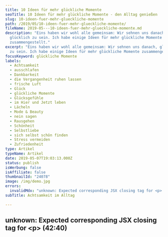 ```yaml
---
title: 10 Ideen für mehr glückliche Momente
seoTitle: 10 Ideen für mehr glückliche Momente - den Alltag genießen
slug: 10-ideen-fuer-mehr-glueckliche-momente
path: /2019/05/10-ideen-fuer-mehr-glueckliche-momente/
fileName: 2019-05---10-ideen-fuer-mehr-glueckliche-momente.md
description: "Eins haben wir wohl alle gemeinsam: Wir sehnen uns danach,
  glücklich zu sein. Ich habe einige Ideen für mehr glückliche Momente
  zusammengestellt."
excerpt: "Eins haben wir wohl alle gemeinsam: Wir sehnen uns danach, glücklich
  zu sein. Ich habe einige Ideen für mehr glückliche Momente zusammengestellt."
focusKeyword: glückliche Momente
labels:
  - Achtsamkeit
  - ausschlafen
  - Dankbarkeit
  - die Vergangenheit ruhen lassen
  - frische Luft
  - Glück
  - glückliche Momente
  - Glücksgefühle
  - im Hier und Jetzt leben
  - Lächeln
  - Mode & Beauty
  - nein sagen
  - Rausgehen
  - Schönheit
  - Selbstliebe
  - sich selbst schön finden
  - Stress vermeiden
  - Zufriedenheit
type: Artikel
typeName: Artikel
date: 2019-05-07T19:03:13.000Z
status: publish
isWerbung: false
isAffiliate: false
thumbnailId: "24078"
image: /img/demo.jpg
errors:
  invalidMdx: "unknown: Expected corresponding JSX closing tag for <p> (42:40)"
subTitle: Achtsamkeit im Alltag
  
---
```


## unknown: Expected corresponding JSX closing tag for &lt;p> (42:40)

<!--
**Eins haben wir wohl alle gemeinsam: Wir sehnen uns danach, glücklich zu sein.
Leider ist das nicht immer so einfach - darum habe ich einige Ideen für mehr
glückliche Momente zusammengestellt.**

Du kennst das sicher auch: Du kommst am Ende der Woche von der Arbeit nach Hause
und freust Dich, dass sie endlich zu Ende ist. Ab ins Wochenende. Jetzt sollen
ein paar richtig glückliche Stunden folgen.

![glueckliche-momente](http://cardamonchai.com/wp-content/uploads/2019/05/2019-04-19-21-bielefeld-matze-1-400x600.jpg)

Am Samstagmittag stehst Du dann im Supermarkt in einer langen Schlange. Der Mann
mit den vielen Milchpackungen im Einkaufswagen hinter Dir fährt Dir ständig mit
dem Wagen in die Hacken und um Dich rum quengeln die Kinder. So hattest Du Dir
das nicht vorgestellt. Und dann fallen auch noch die Tomaten runter. Und das
Fahrrad hat einen neuen Kratzer.

Am Sonntagabend gehst Du mit der festen Überzeugung ins Bett: Die nächste Woche
muss glücklicher werden. So kann das nicht weitergehen. Am Montag im Büro
findest Du erstmal eine lange To-do-Liste vor und Dein Kollege ist auch noch
übers Wochenende krank geworden. Als Vertretung kommst natürlich nur Du in
Frage. Das bedeutet Überstunden, Stress und wieder keine Zeit, mit Deiner Chefin
zu sprechen. Was für ein Teufelskreis, oder? Zum Glück gibt es ein paar
Deeskalationsmöglichkeiten, die den Alltag wesentlich glücklicher machen.

![glueckliche-momente | large](http://cardamonchai.com/wp-content/uploads/2019/05/Dankbarkeit-520x780.png)

<ol>
    <li>
## Lebe die Dankbarkeit
Es gibt kaum etwas, das fast wie auf Knopfdruck für mehr  __Glücksgefühle__  sorgen kann, als Dankbarkeit. Du findest, das klingt seltsam? Das ist es gar nicht. Allerdings kann es sein, dass Du Dich anfangs ein bisschen in die Bahn bringen musst. Dabei kann es Dir helfen, jeden Tag ein paar Dinge aufzuschreiben, für die Du dankbar bist. Irgendwann geht das Ganze dann in Fleisch und Blut über und Du kannst Zettel und Stift weglassen. Überleg mal: Wann warst Du das letzte Mal dankbar und wofür? Hier ein paar Anregungen: 
[Zugegeben: Es ist schon ziemlich verlockend, allen zu helfen. Ich freue mich auch gerne mit, wenn ich anderen wieder einen Stapel Arbeit abgenommen habe. Bis zu einem gewissen Punkt kann einen das auch ziemlich glücklich machen. Mal abgesehen davon, dass Vorgesetzte es meistens gerne sehen, wenn man flexibel und belastbar ist. Allerdings sollte man bei diesem Spiel seine Grenzen ganz genau kennen und im richtigen Moment auch mal nein sagen können.

Nein sagen solltest Du zum Beispiel, wenn Du um etwas gebeten wirst, dass Du
absolut nicht tun möchtest, weil es Deiner Einstellung widerspricht oder wenn Du
jemandem zum wiederholten Male Arbeit abnimmst und dabei Gefahr läufst, dass
Deine eigenen Projekten hinten runter kippen. <br /> Bist Du schon mal vom
Shoppen nach Hause gekommen und hast Dich gefragt, warum zur Hölle Du nur dieses
komische graue Oberteil erworben hast, das gar nicht zu Deinem Style passt? Wenn
Du Dich der Verkäuferin gegenüber doch nur getraut hättet, ein klares "Nein"
auszusprechen. <br /> Dass es nicht leicht ist, etwas abzulehnen, kann ich gut
verstehen. Man muss sich schon selbst überwinden und auch mal aus dem
Schneckenhaus rauskommen, um das zu tun. Es kann einem jedoch eine ganz schön
schwere Last von den Schultern nehmen.</li> <li>

## Erkenne Deine eigene Schönheit

Du schaust in den Spiegel und siehst mal wieder nur Deine Augenringe und Deine
abfallenden Schultern, die Deiner Meinung nach einfach gar nicht gehen. Dass Du
wunderschöne braune Augen hast und Deine Haare mal wieder glänzen wie Seide, ist
Dir gar nicht aufgefallen. Erkennst Du Dich wieder?

Es kann ganz schön schwierig sein, das eigene Äußere zu akzeptieren und die
eigene Schönheit zu erkennen. Wenn man es geschafft hat, kann es mehr als nur
befreiend sein. Was dabei hilft, ist eine Liste zu schreiben. Darauf notierst Du
alles, was Dir an Deinem Äußeren gefällt.

![glueckliche-momente | large](http://cardamonchai.com/wp-content/uploads/2019/05/Dankbarkeit1-520x780.png)

Keine Sorge, falls Du nicht gleich zehn onder fünfzehn Dinge findest, die Du an
Deinem Körper schön findest. Füge einfach ein paar positive Eigenschaften und
Talente hinzu und schon hast Du eine umfangreiche Liste. Anschließend liest Du
sie durch und bewunderst Dein neues Selbstbild. [

## Was ist das eigentlich "glücklich sein"?

Wann ist man glücklich? Kann man wirklich dauerhaft glücklich sein? Oft sind es
ganz kleine Dinge, die einen die Welt wieder in einem positiveren Licht sehen
lassen. Ein nettes Lächeln. Der erste Krokus am Straßenrand, die Vorfreude auf
das nächste [Festival](/category/musik/festivals/). Kaffee mit Mutti.

Wichtig ist, dass man vor allem eins beherzigt: Diese kurzen Momente nicht
unbemerkt vorbeiziehen zu lassen, sondern sich an ihnen zu erfreuen und in
weniger fröhlichen Phasen an sie zurückzudenken. Wenn Du das schaffst, bist Du
schon ein gutes Stück glücklicher. Auch, wenn
[das mit dem Lächeln](/2017/09/chelsea-handler-maenner-frauen-laecheln/)
vielleicht im Moment nicht so gut klappt.

-->

  